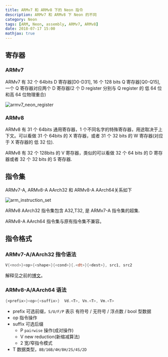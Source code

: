 ```yaml
---
title: ARMv7 和 ARMv8 下的 Neon 指令
description: ARMv7 和 ARMv8 下 Neon 的不同
category: Neon
tags: [ARM, Neon, assembly, ARMv7, ARMv8]
date: 2018-07-17 15:00
mathjax: true
---
```


## 寄存器

### ARMv7

ARMv7 有 32 个 64bits D 寄存器[D0-D31], 16 个 128 bits Q 寄存器[Q0-Q15], 一个 Q 寄存器对应两个 D 寄存器(2 个 D register 分别与 Q register 的 低 64 位 和高 64 位物理重合)

![armv7_neon_register](/image/neon_register.jpg)

### ARMv8

ARMv8 有 31 个 64bits 通用寄存器，1 个不同名字的特殊寄存器，用途取决于上下文。可以看做 31 个 64bits 的 X 寄存器，或者 31 个 32 bits 的 W 寄存器(对应于 X 寄存器的 低 32 位).

ARMv8 有 32 个 128bits 的 V 寄存器，类似的可以看做 32 个 64 bits 的 D 寄存器或者 32 个 32 bits 的 S 寄存器.

## 指令集

ARMv7-A, ARMv8-A AArch32 和 ARMv8-A AArch64关系如下

![arm_instruction_set](/image/arm_instruction_set.png)

ARMv8 AArch32 指令集包含 A32,T32, 是 ARMv7-A 指令集的超集.

ARMv8-A AArch64 指令集与原有指令集不兼容。

## 指令格式

### ARMv7-A/AArch32 指令语法

```asm
V{<mod>}<op>{<shape>}{<cond>}{.<dt>}{<dest>}, src1, src2
```

解释见之前的[博文](https://jzwdsb.github.io/2018/07/05/2018-07-05-armv7_neon_format/)。

### ARMv8-A/AArch64 语法

```asm
{<prefix>}<op>{<suffix>}  Vd.<T>, Vn.<T>, Vm.<T>
```

- prefix
  可选前缀，`S/U/F/P` 表示 有符号 / 无符号 / 浮点数 / bool 型数据
- op
  指令操作
- suffix
  可选后缀
  - P
    `pairwise` 操作(成对操作)
  - V
    new reduction(新缩减算法)
  - 2
    宽/窄指令模式
- T
  数据类型，`8B/16B/4H/8H/2S/4S/2D`